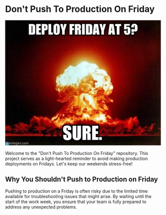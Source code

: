 # Don't Push To Production On Friday

<img src="images/deploy_at_5_on_friday_sure.jpg">

Welcome to the "Don't Push To Production On Friday" repository. This project serves as a light-hearted reminder to avoid making production deployments on Fridays. Let's keep our weekends stress-free!

## Why You Shouldn't Push to Production on Friday

Pushing to production on a Friday is often risky due to the limited time available for troubleshooting issues that might arise. By waiting until the start of the work week, you ensure that your team is fully prepared to address any unexpected problems.
